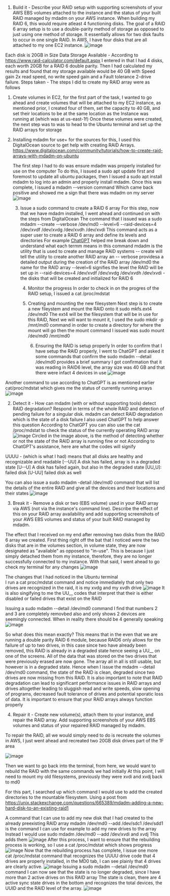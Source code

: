 1. Build it - Describe your RAID setup with supporting screenshots of your AWS EBS volumes attached to the instance and the status of your built RAID managed by mdadm on your AWS instance.
When building my RAID 6, this would require atleast 4 functioning disks. The goal of a RAID 6 array setup is to use a double-parity method of storage as opposed to just using one method of storage. It essentially allows for two disk faults to occur in one single RAID.
In AWS, I have four disks that are all attached to my one EC2 instance.
![image](https://github.com/user-attachments/assets/45f2b0d2-751d-47c9-baa5-5d493f5dcecc)

Each disk is 
20GB in Size 
Data Storage Available - According to https://www.raid-calculator.com/default.aspx I entered in that I had 4 disks, each worth 20GB for a RAID 6 double parity. Then I had calculated my results and found that my storage available would be 40 GB with Speed gain	2x read speed, no write speed gain
and a Fault tolerance	2-drive failure.
Steps taken - The steps I did to create my RAID array were as follows

1. Create volumes in EC2, for the first part of the task, I wanted to go ahead and create volumes that will be attached to my EC2 instance, as mentioned prior, I created four of them, set the capacity to 40 GB, and set their locations to be at the same location as the Instance was running at (which was at us-east-1f)
   Once these volumes were created, the next step was to was to head to the Ubuntu terminal and set up the RAID arrays for storage

2. Installing mdadm for use+
   for the sources for this, I used this DigitalOcean source to get help with creating RAID Arrays. https://www.digitalocean.com/community/tutorials/how-to-create-raid-arrays-with-mdadm-on-ubuntu

   The first step I had to do was ensure mdadm was properly installed for use on the computer
   To do this, I issued a sudo apt update first and foremost to update all ubuntu packages, then I issued a sudo apt install mdadm to log into an admin and properly install mdadm. Once this was complete, I issued a mdadm --version command
   Which came back positive and showed me a sign that there was mdadm on my server
   ![image](https://github.com/user-attachments/assets/bfb595db-0f8d-4452-9800-d3aede948088)

   3. Issue a sudo command to create a RAID 6 array
      For this step, now that we have mdadm installed, I went ahead and continued on with the steps from DigitalOcean
      The command that I issued was a sudo mdadm --create --verbose /dev/md0 --level=6 --raid-devices=4 /dev/xvdf /dev/xvdg /dev/xvdh /dev/xvdi
      This command acts as a super user to create a RAID 6 array and define its levels and directories
      For example [ChatGPT](https://chatgpt.com/) helped me break down and understand what each termm means in this command
      mdadm is the utility that is used to create and manage RAID systems
      -- create will tell the utility to create another RAID array an
      -- verbose providesa a detailed output during the creation of the RAID array
      /dev/md0 the name for the RAID array
      --level=6 signifies the level the RAID will be set up in
      --raid-devices=4
      /dev/xvdf /dev/xvdg /dev/xvdh /dev/xvdi - the disks that will be created and initialized for RAID 6

      4. Monitor the progress
         In order to check in on the progres of the RAID setup, I issued a cat /proc/mdstat

      5. Creating and mounting the new filesystem
         Next step is to create a new fileystem and mount the RAID onto it
         sudo mkfs.ext4 /dev/md0
         The ext4 will be the filesystem that will be in use for this RAID,
         Next we will want to mount it, I used the sudo mkdir -p /mnt/md0 command in order to create a directory for where the mount will go
         then the mount command I issued was sudo mount /dev/md0 /mnt/md0

         6. Ensuring the RAID is setup properly
         In order to confirm that I have setup the RAID properly, I went to ChatGPT and asked it some commands that confirm the 
         sudo mdadm --detail /dev/md0 provides a brief summary I got confirmation that it was reading in RAID6 level, the array size was 40 GB and that there were infact 4 devices in use
![image](https://github.com/user-attachments/assets/add88508-8864-42d5-b16f-696203b199b1)


Another command to use according to ChatGPT is as mentioned earlier cat/proc/mdstat which gives me the status of currently running arrays
![image](https://github.com/user-attachments/assets/60f42c7e-dc1d-4f5f-832e-8a4c11b0bd3e)


2. Detect it - How can mdadm (with or without supporting tools) detect RAID degradation? Respond in terms of the whole RAID and detection of pending failure for a singular disk.
   mdadm can detect RAID degradation which is the state of a disk failure
   I also used ChatGPT to help answer this question
   According to ChatGPT you can also use the cat /proc/mdstat to check the status of the currently operating RAID array
   ![image](https://github.com/user-attachments/assets/acdb60f6-6e95-48dd-b4a2-e78ef4c01fc4)
Circled in the image above, is the method of detecting whether or not the state of the RAID array is running fine or not
According to ChatGPT's assistance, here are what the codes will signify

UUUU - (which is what I had) means that all disks are healthy and recognizable and readable
[--UU] A disk has failed, array is in a degraded state 
[U--U] A disk has failed again, but also in the degraded state
[UU_U]: failed disk
[U-UU] failed disk as well

You can also issue a sudo mdadm -detail /dev/md0 command that will list the details of the entire RAID and give all the devices and their locations and their states 
![image](https://github.com/user-attachments/assets/c993d614-e1c2-4fee-92e8-c0e3e5ce25b5)

3. Break it - Remove a disk or two (EBS volume) used in your RAID array via AWS (not via the instance's command line). Describe the effect of this on your RAID array availability and add supporting screenshots of your AWS EBS volumes and status of your built RAID managed by mdadm.

The effect that I received on my end after removing two disks from the RAID 6 array we created.
First thing right off the bat that I noticed were the two disks that are in the volumes section, in volume state, they are now designated as "available" as opposed to "in-use".
This is because I just simply detached them from my instance, therefore, they are no longer successfully connected to my instance. With that said, I went ahead to go check my terminal for any changes
![image](https://github.com/user-attachments/assets/0529d394-7039-4d4e-963d-df173bcc4028)

The changes that I had noticed in the Ubuntu terminal  
I run a cat proc/mdstat command and notice immediately that only two drives are recognized in the raid, it is my xvdg and my xvdh drive
![image](https://github.com/user-attachments/assets/71db18a1-c8fd-4ac0-8211-29ae4e3c7f89)
It is also singifying to me the UU__ codes that interpret that their is either disabled or failed drives that exist on the RAID 

Issuing a sudo mdadm --detail /dev/md0 command I find that numbers 2 and 3 are completely removbed also and only shows 2 devices are seemingly connected. When in reality there should be 4 generally speaking
![image](https://github.com/user-attachments/assets/e7da0b4f-e91a-40de-8b2c-ac11a9c74187)

So what does this mean exactly? This means that in the even that we are running a double parity RAID 6 module, because RAID6 only allows for the failure of up to two drives, in this case since two have already been removed, this RAID is already in a degraded state hence seeing a UU__ on one of the screens. All of the data that was stored on the two drives that were previously erased are now gone. The array all in all is still usable, but however is in a degraded state. Hence when I issue the mdadm --detail /dev/md0
command, the state of the RAID is clean, degraded since two drives are now missing from this RAID. It is also important to note that RAID degradation can lead to significant performance issues in RAID arrays and drives altogether leading to sluggish read and write speeds, slow opening of programs, decreased fault tolerance of drives and potential sporatic loss of data. It is important to ensure that your RAID arrays always function properly

4. Repair it - Create new volume(s), attach them to your instance, and repair the RAID array. Add supporting screenshots of your AWS EBS volumes and status of your repaired RAID managed by mdadm.

To repair the RAID, all we would simply need to do is recreate the volumes in AWS, I just went ahead and recreated two 20GB disk drives part of the 1F area 

![image](https://github.com/user-attachments/assets/67488873-f2c4-4e78-bec1-a006d8fe40fa)

Then we want to go back into the terminal, from here, we would want to rebuild the RAID with the same commands we had initially 
At this point, I will need to mount my old filesystems, previously they were xvdi and xvdj back to md0 

For this part, I searched up which command I would use to add the created directories to the mountable filesystem. Using a post from https://unix.stackexchange.com/questions/665389/mdadm-adding-a-new-hard-disk-to-an-existing-raid1

A command that I can use to add my new disk that I had created to the already preexisting RAID array mdadm /dev/md0 --add /dev/sdc1 /dev/sdd1 is the command I can use for example to add my new drives to the array
Instead I would use 
sudo mdadm /dev/md0 --add /dev/xvdi and xvdj
This adds them
![image](https://github.com/user-attachments/assets/6e62b98a-1443-42c4-91c4-27292b10393f)
After this process, I want to ensure that the rebuilding process is working, so I use a cat /proc/mdstat which shows progress
![image](https://github.com/user-attachments/assets/bd187585-d339-4d68-8c54-a88732709eb8)
Now that the rebuilding process has complete, I issue one more cat /proc/mdstat command that recognizes the UUUU drive code that 4 drives are properly installed, in the MD0 tab, I can see plainly that 4 drives are clearly active.
![image](https://github.com/user-attachments/assets/42e96bc2-3a4b-44a0-b609-e426eea6c8e8)
Issuing a sudo mdadm --detail /dev/md0 command
I can now see that the state is no longer degraded, since I have more than 2 active drives on this RAID array
The state is clean, there are 4 active sync state drives in the bottom and recognizes the total devices, the UUID and the RAID level of the array.
![image](https://github.com/user-attachments/assets/da3f9522-21ba-4a82-ad86-3ed5658f1d9c)








         
